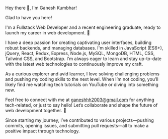 Hey there 👋, I'm Ganesh Kumbhar!

Glad to have you here!

I'm a Fullstack Web Developer and a recent engineering graduate, ready to launch my career in web development. 🚀

I have a deep passion for creating captivating user interfaces, building robust backends, and managing databases. I'm skilled in JavaScript (ES6+), jQuery, React, Redux, Express, Node.js, MySQL, MongoDB, HTML, CSS, Tailwind CSS, and Bootstrap. I'm always eager to learn and stay up-to-date with the latest web technologies to continuously improve my craft.

As a curious explorer and avid learner, I love solving challenging problems and pushing my coding skills to the next level. When I’m not coding, you’ll likely find me watching tech tutorials on YouTube or diving into something new.

Feel free to connect with me at ganeshhh2003@gmail.com for anything tech-related, or just to say hello! Let’s collaborate and shape the future of web development together. 🌟

Since starting my journey, I’ve contributed to various projects—pushing commits, opening issues, and submitting pull requests—all to make a positive impact through technology.

